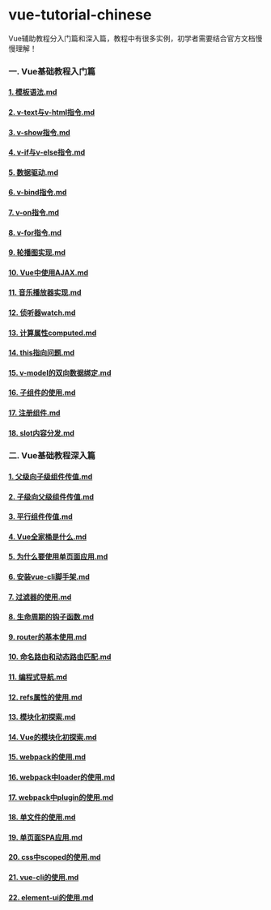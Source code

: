 # vue-tutorial-chinese
Vue辅助教程分入门篇和深入篇，教程中有很多实例，初学者需要结合官方文档慢慢理解！
### 一. Vue基础教程入门篇
#### [1. 模板语法.md](https://github.com/ThanlonSmith/vue-tutorial-chinese/blob/master/1.%20Vue%E5%9F%BA%E7%A1%80%E6%95%99%E7%A8%8B%E5%85%A5%E9%97%A8%E7%AF%87/1.%20%E6%A8%A1%E6%9D%BF%E8%AF%AD%E6%B3%95.md)
#### [2. v-text与v-html指令.md](https://github.com/ThanlonSmith/vue-tutorial-chinese/blob/master/1.%20Vue%E5%9F%BA%E7%A1%80%E6%95%99%E7%A8%8B%E5%85%A5%E9%97%A8%E7%AF%87/2.%20v-text%E4%B8%8Ev-html%E6%8C%87%E4%BB%A4.md)
#### [3. v-show指令.md](https://github.com/ThanlonSmith/vue-tutorial-chinese/blob/master/1.%20Vue%E5%9F%BA%E7%A1%80%E6%95%99%E7%A8%8B%E5%85%A5%E9%97%A8%E7%AF%87/3.%20v-show%E6%8C%87%E4%BB%A4.md)
#### [4. v-if与v-else指令.md](https://github.com/ThanlonSmith/vue-tutorial-chinese/blob/master/1.%20Vue%E5%9F%BA%E7%A1%80%E6%95%99%E7%A8%8B%E5%85%A5%E9%97%A8%E7%AF%87/4.%20v-if%E4%B8%8Ev-else%E6%8C%87%E4%BB%A4.md)
#### [5. 数据驱动.md](https://github.com/ThanlonSmith/vue-tutorial-chinese/blob/master/1.%20Vue%E5%9F%BA%E7%A1%80%E6%95%99%E7%A8%8B%E5%85%A5%E9%97%A8%E7%AF%87/5.%20%E6%95%B0%E6%8D%AE%E9%A9%B1%E5%8A%A8.md)
#### [6. v-bind指令.md](https://github.com/ThanlonSmith/vue-tutorial-chinese/blob/master/1.%20Vue%E5%9F%BA%E7%A1%80%E6%95%99%E7%A8%8B%E5%85%A5%E9%97%A8%E7%AF%87/6.%20v-bind%E6%8C%87%E4%BB%A4.md)
#### [7. v-on指令.md](https://github.com/ThanlonSmith/vue-tutorial-chinese/blob/master/1.%20Vue%E5%9F%BA%E7%A1%80%E6%95%99%E7%A8%8B%E5%85%A5%E9%97%A8%E7%AF%87/7.%20v-on%E6%8C%87%E4%BB%A4.md)
#### [8. v-for指令.md](https://github.com/ThanlonSmith/vue-tutorial-chinese/blob/master/1.%20Vue%E5%9F%BA%E7%A1%80%E6%95%99%E7%A8%8B%E5%85%A5%E9%97%A8%E7%AF%87/8.%20v-for%E6%8C%87%E4%BB%A4.md)
#### [9. 轮播图实现.md](https://github.com/ThanlonSmith/vue-tutorial-chinese/blob/master/1.%20Vue%E5%9F%BA%E7%A1%80%E6%95%99%E7%A8%8B%E5%85%A5%E9%97%A8%E7%AF%87/9.%20%E8%BD%AE%E6%92%AD%E5%9B%BE%E5%AE%9E%E7%8E%B0.md)
#### [10. Vue中使用AJAX.md](https://github.com/ThanlonSmith/vue-tutorial-chinese/blob/master/1.%20Vue%E5%9F%BA%E7%A1%80%E6%95%99%E7%A8%8B%E5%85%A5%E9%97%A8%E7%AF%87/10.%20Vue%E4%B8%AD%E4%BD%BF%E7%94%A8AJAX.md)
#### [11. 音乐播放器实现.md](https://github.com/ThanlonSmith/vue-tutorial-chinese/blob/master/1.%20Vue%E5%9F%BA%E7%A1%80%E6%95%99%E7%A8%8B%E5%85%A5%E9%97%A8%E7%AF%87/11.%20%E9%9F%B3%E4%B9%90%E6%92%AD%E6%94%BE%E5%99%A8%E5%AE%9E%E7%8E%B0.md)
#### [12. 侦听器watch.md](https://github.com/ThanlonSmith/vue-tutorial-chinese/blob/master/1.%20Vue%E5%9F%BA%E7%A1%80%E6%95%99%E7%A8%8B%E5%85%A5%E9%97%A8%E7%AF%87/12.%20%E4%BE%A6%E5%90%AC%E5%99%A8watch.md)
#### [13. 计算属性computed.md](https://github.com/ThanlonSmith/vue-tutorial-chinese/blob/master/1.%20Vue%E5%9F%BA%E7%A1%80%E6%95%99%E7%A8%8B%E5%85%A5%E9%97%A8%E7%AF%87/13.%20%E8%AE%A1%E7%AE%97%E5%B1%9E%E6%80%A7computed.md) 
#### [14. this指向问题.md](https://github.com/ThanlonSmith/vue-tutorial-chinese/blob/master/1.%20Vue%E5%9F%BA%E7%A1%80%E6%95%99%E7%A8%8B%E5%85%A5%E9%97%A8%E7%AF%87/14.%20this%E6%8C%87%E5%90%91%E9%97%AE%E9%A2%98.md)
#### [15. v-model的双向数据绑定.md](https://github.com/ThanlonSmith/vue-tutorial-chinese/blob/master/1.%20Vue%E5%9F%BA%E7%A1%80%E6%95%99%E7%A8%8B%E5%85%A5%E9%97%A8%E7%AF%87/15.%20v-model%E7%9A%84%E5%8F%8C%E5%90%91%E6%95%B0%E6%8D%AE%E7%BB%91%E5%AE%9A.md)
#### [16. 子组件的使用.md](https://github.com/ThanlonSmith/vue-tutorial-chinese/blob/master/1.%20Vue%E5%9F%BA%E7%A1%80%E6%95%99%E7%A8%8B%E5%85%A5%E9%97%A8%E7%AF%87/16.%20%E5%AD%90%E7%BB%84%E4%BB%B6%E7%9A%84%E4%BD%BF%E7%94%A8.md)
#### [17. 注册组件.md](https://github.com/ThanlonSmith/vue-tutorial-chinese/blob/master/1.%20Vue%E5%9F%BA%E7%A1%80%E6%95%99%E7%A8%8B%E5%85%A5%E9%97%A8%E7%AF%87/17.%20%E6%B3%A8%E5%86%8C%E7%BB%84%E4%BB%B6.md)
#### [18. slot内容分发.md](https://github.com/ThanlonSmith/vue-tutorial-chinese/blob/master/1.%20Vue%E5%9F%BA%E7%A1%80%E6%95%99%E7%A8%8B%E5%85%A5%E9%97%A8%E7%AF%87/18.%20slot%E5%86%85%E5%AE%B9%E5%88%86%E5%8F%91.md)
### 二. Vue基础教程深入篇
#### [1. 父级向子级组件传值.md](https://github.com/ThanlonSmith/vue-tutorial-chinese/blob/master/2.%20Vue%E5%9F%BA%E7%A1%80%E6%95%99%E7%A8%8B%E6%B7%B1%E5%85%A5%E7%AF%87/1.%20%E7%88%B6%E7%BA%A7%E5%90%91%E5%AD%90%E7%BA%A7%E7%BB%84%E4%BB%B6%E4%BC%A0%E5%80%BC.md)
#### [2. 子级向父级组件传值.md](https://github.com/ThanlonSmith/vue-tutorial-chinese/blob/master/2.%20Vue%E5%9F%BA%E7%A1%80%E6%95%99%E7%A8%8B%E6%B7%B1%E5%85%A5%E7%AF%87/2.%20%E5%AD%90%E7%BA%A7%E5%90%91%E7%88%B6%E7%BA%A7%E7%BB%84%E4%BB%B6%E4%BC%A0%E5%80%BC.md)
#### [3. 平行组件传值.md ](https://github.com/ThanlonSmith/vue-tutorial-chinese/blob/master/2.%20Vue%E5%9F%BA%E7%A1%80%E6%95%99%E7%A8%8B%E6%B7%B1%E5%85%A5%E7%AF%87/3.%20%E5%B9%B3%E8%A1%8C%E7%BB%84%E4%BB%B6%E4%BC%A0%E5%80%BC.md)
#### [4. Vue全家桶是什么.md](https://github.com/ThanlonSmith/vue-tutorial-chinese/blob/master/2.%20Vue%E5%9F%BA%E7%A1%80%E6%95%99%E7%A8%8B%E6%B7%B1%E5%85%A5%E7%AF%87/4.%20Vue%E5%85%A8%E5%AE%B6%E6%A1%B6%E6%98%AF%E4%BB%80%E4%B9%88.md)
#### [5. 为什么要使用单页面应用.md](https://github.com/ThanlonSmith/vue-tutorial-chinese/blob/master/2.%20Vue%E5%9F%BA%E7%A1%80%E6%95%99%E7%A8%8B%E6%B7%B1%E5%85%A5%E7%AF%87/5.%20%E4%B8%BA%E4%BB%80%E4%B9%88%E8%A6%81%E4%BD%BF%E7%94%A8%E5%8D%95%E9%A1%B5%E9%9D%A2%E5%BA%94%E7%94%A8.md)
#### [6. 安装vue-cli脚手架.md](https://github.com/ThanlonSmith/vue-tutorial-chinese/blob/master/2.%20Vue%E5%9F%BA%E7%A1%80%E6%95%99%E7%A8%8B%E6%B7%B1%E5%85%A5%E7%AF%87/6.%20%E5%AE%89%E8%A3%85vue-cli%E8%84%9A%E6%89%8B%E6%9E%B6.md)
#### [7. 过滤器的使用.md](https://github.com/ThanlonSmith/vue-tutorial-chinese/blob/master/2.%20Vue%E5%9F%BA%E7%A1%80%E6%95%99%E7%A8%8B%E6%B7%B1%E5%85%A5%E7%AF%87/7.%20%E8%BF%87%E6%BB%A4%E5%99%A8%E7%9A%84%E4%BD%BF%E7%94%A8.md)
#### [8. 生命周期的钩子函数.md](https://github.com/ThanlonSmith/vue-tutorial-chinese/blob/master/2.%20Vue%E5%9F%BA%E7%A1%80%E6%95%99%E7%A8%8B%E6%B7%B1%E5%85%A5%E7%AF%87/8.%20%E7%94%9F%E5%91%BD%E5%91%A8%E6%9C%9F%E7%9A%84%E9%92%A9%E5%AD%90%E5%87%BD%E6%95%B0.md)
#### [9. router的基本使用.md ](https://github.com/ThanlonSmith/vue-tutorial-chinese/blob/master/2.%20Vue%E5%9F%BA%E7%A1%80%E6%95%99%E7%A8%8B%E6%B7%B1%E5%85%A5%E7%AF%87/9.%20router%E7%9A%84%E5%9F%BA%E6%9C%AC%E4%BD%BF%E7%94%A8.md)
#### [10. 命名路由和动态路由匹配.md](https://github.com/ThanlonSmith/vue-tutorial-chinese/blob/master/2.%20Vue%E5%9F%BA%E7%A1%80%E6%95%99%E7%A8%8B%E6%B7%B1%E5%85%A5%E7%AF%87/10.%20%E5%91%BD%E5%90%8D%E8%B7%AF%E7%94%B1%E5%92%8C%E5%8A%A8%E6%80%81%E8%B7%AF%E7%94%B1%E5%8C%B9%E9%85%8D.md)
#### [11. 编程式导航.md ](https://github.com/ThanlonSmith/vue-tutorial-chinese/blob/master/2.%20Vue%E5%9F%BA%E7%A1%80%E6%95%99%E7%A8%8B%E6%B7%B1%E5%85%A5%E7%AF%87/11.%20%E7%BC%96%E7%A8%8B%E5%BC%8F%E5%AF%BC%E8%88%AA.md)
#### [12. refs属性的使用.md ](https://github.com/ThanlonSmith/vue-tutorial-chinese/blob/master/2.%20Vue%E5%9F%BA%E7%A1%80%E6%95%99%E7%A8%8B%E6%B7%B1%E5%85%A5%E7%AF%87/12.%20refs%E5%B1%9E%E6%80%A7%E7%9A%84%E4%BD%BF%E7%94%A8.md)
#### [13. 模块化初探索.md](https://github.com/ThanlonSmith/vue-tutorial-chinese/blob/master/2.%20Vue%E5%9F%BA%E7%A1%80%E6%95%99%E7%A8%8B%E6%B7%B1%E5%85%A5%E7%AF%87/13.%20%E6%A8%A1%E5%9D%97%E5%8C%96%E5%88%9D%E6%8E%A2%E7%B4%A2.md)
#### [14. Vue的模块化初探索.md](https://github.com/ThanlonSmith/vue-tutorial-chinese/blob/master/2.%20Vue%E5%9F%BA%E7%A1%80%E6%95%99%E7%A8%8B%E6%B7%B1%E5%85%A5%E7%AF%87/14.%20Vue%E7%9A%84%E6%A8%A1%E5%9D%97%E5%8C%96%E5%88%9D%E6%8E%A2%E7%B4%A2.md)
#### [15. webpack的使用.md](https://github.com/ThanlonSmith/vue-tutorial-chinese/blob/master/2.%20Vue%E5%9F%BA%E7%A1%80%E6%95%99%E7%A8%8B%E6%B7%B1%E5%85%A5%E7%AF%87/15.%20webpack%E7%9A%84%E4%BD%BF%E7%94%A8.md)
#### [16. webpack中loader的使用.md](https://github.com/ThanlonSmith/vue-tutorial-chinese/blob/master/2.%20Vue%E5%9F%BA%E7%A1%80%E6%95%99%E7%A8%8B%E6%B7%B1%E5%85%A5%E7%AF%87/16.%20webpack%E4%B8%ADloader%E7%9A%84%E4%BD%BF%E7%94%A8.md)
#### [17. webpack中plugin的使用.md](https://github.com/ThanlonSmith/vue-tutorial-chinese/blob/master/2.%20Vue%E5%9F%BA%E7%A1%80%E6%95%99%E7%A8%8B%E6%B7%B1%E5%85%A5%E7%AF%87/17.%20webpack%E4%B8%ADplugin%E7%9A%84%E4%BD%BF%E7%94%A8.md)
#### [18. 单文件的使用.md](https://github.com/ThanlonSmith/vue-tutorial-chinese/blob/master/2.%20Vue%E5%9F%BA%E7%A1%80%E6%95%99%E7%A8%8B%E6%B7%B1%E5%85%A5%E7%AF%87/18.%20%E5%8D%95%E6%96%87%E4%BB%B6%E7%9A%84%E4%BD%BF%E7%94%A8.md)
#### [19. 单页面SPA应用.md](https://github.com/ThanlonSmith/vue-tutorial-chinese/blob/master/2.%20Vue%E5%9F%BA%E7%A1%80%E6%95%99%E7%A8%8B%E6%B7%B1%E5%85%A5%E7%AF%87/19.%20%E5%8D%95%E9%A1%B5%E9%9D%A2SPA%E5%BA%94%E7%94%A8.md)
#### [20. css中scoped的使用.md](https://github.com/ThanlonSmith/vue-tutorial-chinese/blob/master/2.%20Vue%E5%9F%BA%E7%A1%80%E6%95%99%E7%A8%8B%E6%B7%B1%E5%85%A5%E7%AF%87/20.%20css%E4%B8%ADscoped%E7%9A%84%E4%BD%BF%E7%94%A8.md)
#### [21. vue-cli的使用.md](https://github.com/ThanlonSmith/vue-tutorial-chinese/blob/master/2.%20Vue%E5%9F%BA%E7%A1%80%E6%95%99%E7%A8%8B%E6%B7%B1%E5%85%A5%E7%AF%87/21.%20vue-cli%E7%9A%84%E4%BD%BF%E7%94%A8.md)
#### [22. element-ui的使用.md](https://github.com/ThanlonSmith/vue-tutorial-chinese/blob/master/2.%20Vue%E5%9F%BA%E7%A1%80%E6%95%99%E7%A8%8B%E6%B7%B1%E5%85%A5%E7%AF%87/22.%20element-ui%E7%9A%84%E4%BD%BF%E7%94%A8.md)
